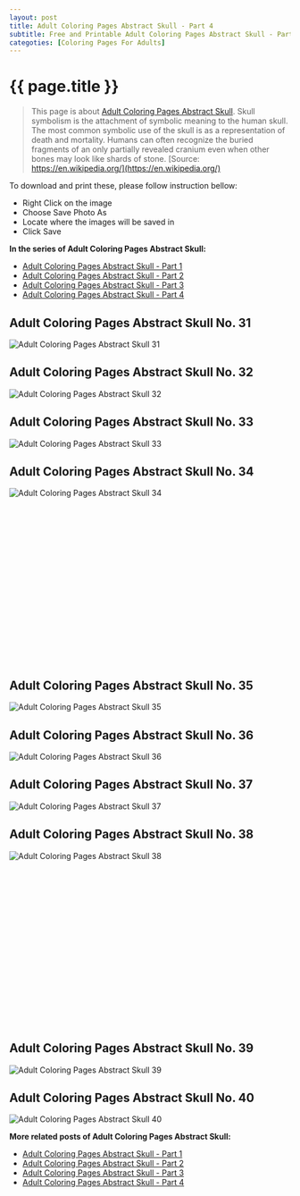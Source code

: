 ```yaml
---
layout: post
title: Adult Coloring Pages Abstract Skull - Part 4
subtitle: Free and Printable Adult Coloring Pages Abstract Skull - Part 4
categoties: [Coloring Pages For Adults]
---
```

{{ page.title }}
================
> This page is about [Adult Coloring Pages Abstract Skull](https://freecoloringpages.github.io/). Skull symbolism is the attachment of symbolic meaning to the human skull. The most common symbolic use of the skull is as a representation of death and mortality. Humans can often recognize the buried fragments of an only partially revealed cranium even when other bones may look like shards of stone. [Source: https://en.wikipedia.org/](https://en.wikipedia.org/)

To download and print these, please follow instruction bellow:
* Right Click on the image 
* Choose Save Photo As 
* Locate where the images will be saved in 
* Click Save

**In the series of Adult Coloring Pages Abstract Skull:**

* [Adult Coloring Pages Abstract Skull - Part 1](https://freecoloringpages.github.io/2017/12/01/Adult-Coloring-Pages-Abstract-Skull-part-1.html)
* [Adult Coloring Pages Abstract Skull - Part 2](https://freecoloringpages.github.io/2017/12/01/Adult-Coloring-Pages-Abstract-Skull-part-2.html)
* [Adult Coloring Pages Abstract Skull - Part 3](https://freecoloringpages.github.io/2017/12/01/Adult-Coloring-Pages-Abstract-Skull-part-3.html)
* [Adult Coloring Pages Abstract Skull - Part 4](https://freecoloringpages.github.io/2017/12/01/Adult-Coloring-Pages-Abstract-Skull-part-4.html)

## Adult Coloring Pages Abstract Skull No. 31
![Adult Coloring Pages Abstract Skull 31](https://freecoloringpages.github.io/img2/Adult-Coloring-Pages-Abstract-Skull%20(31).jpg "Adult Coloring Pages Abstract Skull 31")

## Adult Coloring Pages Abstract Skull No. 32
![Adult Coloring Pages Abstract Skull 32](https://freecoloringpages.github.io/img2/Adult-Coloring-Pages-Abstract-Skull%20(32).jpg "Adult Coloring Pages Abstract Skull 32")

## Adult Coloring Pages Abstract Skull No. 33
![Adult Coloring Pages Abstract Skull 33](https://freecoloringpages.github.io/img2/Adult-Coloring-Pages-Abstract-Skull%20(33).jpg "Adult Coloring Pages Abstract Skull 33")

## Adult Coloring Pages Abstract Skull No. 34
![Adult Coloring Pages Abstract Skull 34](https://freecoloringpages.github.io/img2/Adult-Coloring-Pages-Abstract-Skull%20(34).jpg "Adult Coloring Pages Abstract Skull 34")

<script async src="//pagead2.googlesyndication.com/pagead/js/adsbygoogle.js"></script><!-- Texxtonly --><ins class="adsbygoogle" style="display:inline-block;width:336px;height:280px" data-ad-client="ca-pub-6753140515841889" data-ad-slot="3207852233"></ins><script>(adsbygoogle = window.adsbygoogle || []).push({}); </script>

## Adult Coloring Pages Abstract Skull No. 35
![Adult Coloring Pages Abstract Skull 35](https://freecoloringpages.github.io/img2/Adult-Coloring-Pages-Abstract-Skull%20(35).jpg "Adult Coloring Pages Abstract Skull 35")

## Adult Coloring Pages Abstract Skull No. 36
![Adult Coloring Pages Abstract Skull 36](https://freecoloringpages.github.io/img2/Adult-Coloring-Pages-Abstract-Skull%20(36).jpg "Adult Coloring Pages Abstract Skull 36")

## Adult Coloring Pages Abstract Skull No. 37
![Adult Coloring Pages Abstract Skull 37](https://freecoloringpages.github.io/img2/Adult-Coloring-Pages-Abstract-Skull%20(37).jpg "Adult Coloring Pages Abstract Skull 37")

## Adult Coloring Pages Abstract Skull No. 38
![Adult Coloring Pages Abstract Skull 38](https://freecoloringpages.github.io/img2/Adult-Coloring-Pages-Abstract-Skull%20(38).jpg "Adult Coloring Pages Abstract Skull 38")

<script async src="//pagead2.googlesyndication.com/pagead/js/adsbygoogle.js"></script><!-- Texxtonly --><ins class="adsbygoogle" style="display:inline-block;width:336px;height:280px" data-ad-client="ca-pub-6753140515841889" data-ad-slot="3207852233"></ins><script>(adsbygoogle = window.adsbygoogle || []).push({}); </script>

## Adult Coloring Pages Abstract Skull No. 39
![Adult Coloring Pages Abstract Skull 39](https://freecoloringpages.github.io/img2/Adult-Coloring-Pages-Abstract-Skull%20(39).jpg "Adult Coloring Pages Abstract Skull 39")

## Adult Coloring Pages Abstract Skull No. 40
![Adult Coloring Pages Abstract Skull 40](https://freecoloringpages.github.io/img2/Adult-Coloring-Pages-Abstract-Skull%20(40).jpg "Adult Coloring Pages Abstract Skull 40")

**More related posts of Adult Coloring Pages Abstract Skull:**

* [Adult Coloring Pages Abstract Skull - Part 1](https://freecoloringpages.github.io/2017/12/01/Adult-Coloring-Pages-Abstract-Skull-part-1.html)
* [Adult Coloring Pages Abstract Skull - Part 2](https://freecoloringpages.github.io/2017/12/01/Adult-Coloring-Pages-Abstract-Skull-part-2.html)
* [Adult Coloring Pages Abstract Skull - Part 3](https://freecoloringpages.github.io/2017/12/01/Adult-Coloring-Pages-Abstract-Skull-part-3.html)
* [Adult Coloring Pages Abstract Skull - Part 4](https://freecoloringpages.github.io/2017/12/01/Adult-Coloring-Pages-Abstract-Skull-part-4.html)


